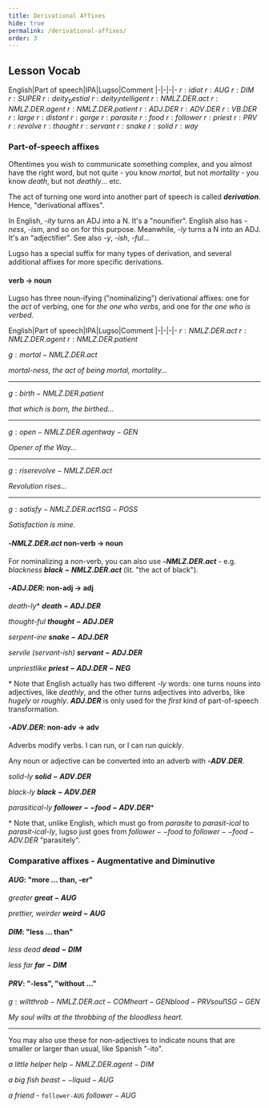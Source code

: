 ```yaml
---
title: Derivational Affixes
hide: true
permalink: /derivational-affixes/
order: 3
---
```


## Lesson Vocab

English|Part of speech|IPA|Lugso|Comment
|-|-|-|-
${r: idiot}$
${r: AUG}$
${r: DIM}$
${r: SUPER}$
${r: deity_bestial}$
${r: deity_intelligent}$
${r: NMLZ.DER.act}$
${r: NMLZ.DER.agent}$
${r: NMLZ.DER.patient}$
${r: ADJ.DER}$
${r: ADV.DER}$
${r: VB.DER}$
${r: large}$
${r: distant}$
${r: gorge}$
${r: parasite}$
${r: food}$
${r: follower}$
${r: priest}$
${r: PRV}$
${r: revolve}$
${r: thought}$
${r: servant}$
${r: snake}$
${r: solid}$
${r: way}$

### Part-of-speech affixes

Oftentimes you wish to communicate something complex, and you almost have the right word, but not quite - you know _mortal_, but not _mortality_ - you know _death_, but not _deathly_... etc.

The act of turning one word into another part of speech is called _**derivation**_. Hence, "derivational affixes".

In English, _-ity_ turns an ADJ into a N. It's a "nounifier". English also has _-ness_, _-ism_, and so on for this purpose. Meanwhile, _-ly_ turns a N into an ADJ. It's an "adjectifier". See also _-y_, _-ish_, _-ful_...

Lugso has a special suffix for many types of derivation, and several additional affixes for more specific derivations.

#### verb -> noun

Lugso has three noun-ifying ("nominalizing") derivational affixes: one for the _act_ of verbing, one for _the one who verbs_, and one for _the one who is verbed_.

English|Part of speech|IPA|Lugso|Comment
|-|-|-|-
${r: NMLZ.DER.act}$
${r: NMLZ.DER.agent}$
${r: NMLZ.DER.patient}$

${g: mortal-NMLZ.DER.act}$

_mortal-ness, the act of being mortal, mortality..._

---

${g: birth-NMLZ.DER.patient}$

_that which is born, the birthed..._

---

${g: open-NMLZ.DER.agent way-GEN}$

_Opener of the Way..._

---

${g: rise revolve-NMLZ.DER.act}$

_Revolution rises..._

---

${g: satisfy-NMLZ.DER.act 1SG-POSS}$

_Satisfaction is mine._

#### -${NMLZ.DER.act}$ non-verb -> noun

For nominalizing a non-verb, you can also use **-${NMLZ.DER.act}$** - e.g. _blackness_ **${black-NMLZ.DER.act}$** (lit. "the act of black").

#### -${ADJ.DER}$: non-adj -> adj

_death-ly_* **${death-ADJ.DER}$**

_thought-ful_ **${thought-ADJ.DER}$**

_serpent-ine_ **${snake-ADJ.DER}$**

_servile (servant-ish)_ **${servant-ADJ.DER}$**

_unpriestlike_ **${priest-ADJ.DER-NEG}$**

\* Note that English actually has two different _-ly_ words: one turns nouns into adjectives, like _deathly_, and the other turns adjectives into adverbs, like _hugely_ or _roughly_. **${ADJ.DER}$** is only used for the _first_ kind of part-of-speech transformation.

#### -${ADV.DER}$: non-adv -> adv

Adverbs modify verbs. I can run, or I can run _quickly_. 

Any noun or adjective can be converted into an adverb with **-${ADV.DER}$**. 

_solid-ly_  **${solid-ADV.DER}$**

_black-ly_ **${black-ADV.DER}$**

_parasitical-ly_ **${follower--food-ADV.DER}$***

\* Note that, unlike English, which must go from *parasite* to *parasit-ical* to *parasit-ical-ly*, lugso just goes from *${follower--food}$* to *${follower--food-ADV.DER}$* "parasitely".

### Comparative affixes - Augmentative and Diminutive

#### ${AUG}$: "more ... than, -er"

_greater_ **${great-AUG}$**

_prettier, weirder_ **${weird-AUG}$**

#### ${DIM}$: "less ... than"

_less dead_ **${dead-DIM}$**

_less far_ **${far-DIM}$**

####  ${PRV}$: "-less", "without ..."

${g: wilt throb-NMLZ.DER.act-COM heart-GEN blood-PRV soul 1SG-GEN}$

_My soul wilts at the throbbing of the bloodless heart._

---

You may also use these for non-adjectives to indicate nouns that are smaller or larger than usual, like Spanish "-ito".

_a little helper_ ${help-NMLZ.DER.agent-DIM}$ 

_a big fish_ ${beast--liquid-AUG}$

_a friend_ - `follower-AUG` ${follower-AUG}$
